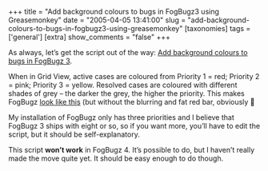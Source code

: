 +++
title = "Add background colours to bugs in FogBugz3 using Greasemonkey"
date = "2005-04-05 13:41:00"
slug = "add-background-colours-to-bugs-in-fogbugz3-using-greasemonkey"
[taxonomies]
tags = ['general']
[extra]
show_comments = "false"
+++

As always, let’s get the script out of the way: [Add background colours to bugs in FogBugz 3](http://philwilson.org/code/greasemonkey/fogbugz3-colours.user.js).

When in Grid View, active cases are coloured from Priority 1 = red; Priority 2 = pink; Priority 3 = yellow. Resolved cases are coloured with different shades of grey – the darker the grey, the higher the priority. This makes FogBugz [look like this](http://philwilson.org/code/greasemonkey/fogbugz3-colours.jpg) (but without the blurring and fat red bar, obviously 🙂

My installation of FogBugz only has three priorities and I believe that FogBugz 3 ships with eight or so, so if you want more, you’ll have to edit the script, but it should be self-explanatory.

This script **won’t work** in FogBugz 4. It’s possible to do, but I haven’t really made the move quite yet. It should be easy enough to do though.
